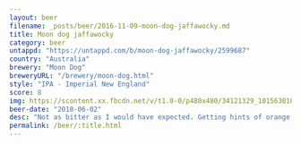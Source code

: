 ```yaml
---
layout: beer
filename: _posts/beer/2016-11-09-moon-dog-jaffawocky.md
title: Moon dog jaffawocky
category: beer
untappd: "https://untappd.com/b/moon-dog-jaffawocky/2599687"
country: "Australia"
brewery: "Moon Dog"
breweryURL: "/brewery/moon-dog.html"
style: "IPA - Imperial New England"
score: 8
img: https://scontent.xx.fbcdn.net/v/t1.0-0/p480x480/34121329_10156301079208745_8282830557591633920_n.jpg?_nc_cat=107&_nc_ht=scontent.xx&oh=6e6886bf4a12f0a9edbb50e7d0b63ed1&oe=5C98DF4F
beer-date: "2018-06-02"
desc: "Not as bitter as I would have expected. Getting hints of orange and lots of chocolate. Surprisingly easy drinking for the strength but does get a bit boring towards the end"
permalink: /beer/:title.html
---
```

